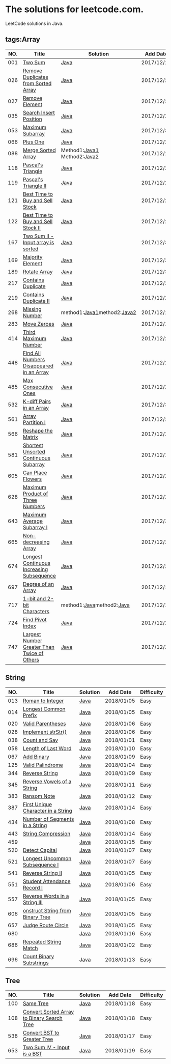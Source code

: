 The solutions for leetcode.com.
========================
LeetCode solutions in Java.

## tags:Array

|NO.|Title|Solution|Add Date|Difficulty|
|---|-----|--------|--------|----------|
|001|[Two Sum][001]|[Java](LeetCode_001_TwoSum.Java)|2017/12/15|Easy|
|026|[Remove Duplicates from Sorted Array][026]|[Java](LeetCode_026_RemoveDuplicatesfromSortedArraym.Java)|2017/12/21|Easy|
|027|[Remove Element][027]|[Java](LeetCode_027_RemoveElement.Java)|2017/12/21|Easy|
|035|[Search Insert Position][035]|[Java](LeetCode_035_SearchInsertPosition.Java)|2017/12/24|Easy|
|053|[Maximum Subarray][053]|[Java](LeetCode_053_MaximumSubarray.Java)|2017/12/30|Easy|
|066|[Plus One][066]|[Java](LeetCode_066_PlusOne.Java)|2017/12/29|Easy|
|088|[Merge Sorted Array][088]|Method1:[Java1](LeetCode_088_MergeSortedArray.Java) Method2:[Java2](LeetCode_088_MergeSortedArray_with_NoMoreSpace.Java)|2017/12/15|Easy|
|118|[Pascal's Triangle][118]|[Java](LeetCode_118_PascalssTriangle.Java)|2017/12/20|Easy|
|119|[Pascal's Triangle II][119]|[Java](LeetCode_118_PascalsTriangle.Java)|2017/12/21|Easy|
|121|[Best Time to Buy and Sell Stock][121]|[Java](LeetCode_121_BestTimetoBuyandSellStock.Java)|2017/12/23|Easy|
|122|[Best Time to Buy and Sell Stock II][122]|[Java](LeetCode_122_BestTimetoBuyandSellStockII.Java)|2017/12/24|Easy|
|167|[Two Sum II - Input array is sorted][167]|[Java](LeetCode_167_TwoSumII_InputArrayisSorted.Java)|2017/12/30|Easy|
|169|[Majority Element][169]|[Java](LeetCode_169_MajorityElement.Java)|2017/12/30|Easy|
|189|[ Rotate Array][189]|[Java](LeetCode_189_RotateArray.Java)|2017/12/30|Easy|
|217|[Contains Duplicate][217]|[Java](LeetCode_217_ContainsDuplicate.Java)|2017/12/27|Easy|
|219|[Contains Duplicate II][219]|[Java](LeetCode_219_ContainsDuplicateII.Java)|2017/12/28|Easy|
|268|[Missing Number][268]|method1:[Java1](LeetCode_268_MissingNumber.Java)method2:[Java2](LeetCode_268_MissingNumber_2.Java)|2017/12/18|Easy|
|283|[Move Zeroes][283]|[Java](LeetCode_283_MoveZeroes.Java)|2017/12/18|Easy|
|414|[Third Maximum Number][414]|[Java](LeetCode_414_ThirdMaximumNumber.Java)|2017/12/26|Easy|
|448|[Find All Numbers Disappeared in an Array][448]|[Java](LeetCode_448_FindAllNumbersDisappearedinanArray.Java)|2017/12/26|Easy|
|485|[Max Consecutive Ones][485]|[Java](LeetCode_485_MaxConsecutiveOnes.Java)|2017/12/26|Easy|
|532|[K-diff Pairs in an Array][532]|[Java](LeetCode_532_KdiffPairsinanArray.Java)|2017/12/31|Easy|
|561|[Array Partition I][561]|[Java](LeetCode_561_ArrayPartitionI.Java)|2017/12/28|Easy|
|566|[Reshape the Matrix][566]|[Java](LeetCode_566_ReshapetheMatrix.Java)|2017/12/28|Easy|
|581|[ Shortest Unsorted Continuous Subarray][581]|[Java](LeetCode_581_ShortestUnsortedContinuousSubarray.Java)|2017/12/19|Easy|
|605|[ Can Place Flowers][605]|[Java](LeetCode_605_CanPlaceFlowers.Java)|2017/12/22|Easy|
|628|[ Maximum Product of Three Numbers][628]|[Java](LeetCode_628_MaximumProductofThreeNumbers.Java)|2017/12/28|Easy|
|643|[Maximum Average Subarray I][643]|[Java](LeetCode_643_MaximumAverageSubarrayI.Java)|2017/12/30|Easy|
|665|[Non-decreasing Array][665]|[Java](LeetCode_665_NonDecreasingArray.Java)|2017/12/28|Easy|
|674|[Longest Continuous Increasing Subsequence][674]|[Java](LeetCode_674_LongestContinuousIncreasingSubsequence.Java)|2017/12/25|Easy|
|697|[Degree of an Array][697]|[Java](LeetCode_697_DegreeofanArray.Java)|2017/12/17|Easy|
|717|[1-bit and 2-bit Characters][717]|method1:[Java](LeetCode_717_1bit_and_2bitCharacters.Java)method2:[Java](LeetCode_717_1bit_and_2bitCharacters_2.Java)|2017/12/16|Easy|
|724|[Find Pivot Index][724]|[Java](LeetCode_724_FindPivotIndex.Java)|2017/12/25|Easy|
|747|[Largest Number Greater Than Twice of Others][747]|[Java](LeetCode_747_LargestNumberGreaterThanTwiceofOthers.Java)|2017/12/25|Easy|

## String
|NO.|Title|Solution|Add Date|Difficulty|
|---|-----|--------|--------|----------|
|013|[Roman to Integer][013]|[Java](LeetCode_013_RomantoInteger.Java)|2018/01/05|Easy|
|014|[Longest Common Prefix][014]|[Java](LeetCode_014_LongestCommonPrefix.Java)|2018/01/05|Easy|
|020|[Valid Parentheses][020]|[Java](LeetCode_020_ValidParentheses.Java)|2018/01/06|Easy|
|028|[Implement strStr()][028]|[Java](LeetCode_028_ImplementstrStr.Java)|2018/01/06|Easy|
|038|[Count and Say][038]|[Java](LeetCode_038_CountandSay.Java)|2018/01/01|Easy|
|058|[Length of Last Word][058]|[Java](LeetCode_058_LengthofLastWord.Java)|2018/01/10|Easy|
|067|[Add Binary][067]|[Java](LeetCode_067_AddBinary.Java)|2018/01/09|Easy|
|125|[Valid Palindrome][125]|[Java](LeetCode_125_ValidPalindrome.Java)|2018/01/04|Easy|
|344|[Reverse String][344]|[Java](LeetCode_344_ReverseString.Java)|2018/01/09|Easy|
|345|[Reverse Vowels of a String][345]|[Java](LeetCode_345_ReverseVowelsofaString.Java)|2018/01/11|Easy|
|383|[Ransom Note][383]|[Java](LeetCode_383_RansomNote.Java)|2018/01/12|Easy|
|387|[First Unique Character in a String][387]|[Java](LeetCode_387_FirstUniqueCharacterinaString.Java)|2018/01/14|Easy|
|434|[Number of Segments in a String][434]|[Java](LeetCode_434_NumberofSegmentsinaString.Java)|2018/01/08|Easy|
|443|[String Compression][443]|[Java](LeetCode_443_StringCompression.Java)|2018/01/14|Easy|
|459|[][459]|[Java](LeetCode_459_RepeatedSubstringPattern.Java)|2018/01/15|Easy|
|520|[Detect Capital][520]|[Java](LeetCode_520_DetectCapital.Java)|2018/01/07|Easy|
|521|[Longest Uncommon Subsequence I][521]|[Java](LeetCode_521_LongestUncommonSubsequenceI.Java)|2018/01/07|Easy|
|541|[Reverse String II][541]|[Java](LeetCode_541_ReverseStringII.Java)|2018/01/05|Easy|
|551|[Student Attendance Record I][551]|[Java](LeetCode_551_StudentAttendanceRecordI.Java)|2018/01/06|Easy|
|557|[Reverse Words in a String III][557]|[Java](LeetCode_557_ReverseWordsinaStringIII.Java)|2018/01/05|Easy|
|606|[onstruct String from Binary Tree][606]|[Java](LeetCode_606_ConstructStringfromBinaryTree.Java)|2018/01/05|Easy|
|657|[Judge Route Circle][657]|[Java](LeetCode_657_JudgeRouteCircle.Java)|2018/01/05|Easy|
|680|[][680]|[Java](LeetCode_680_ValidPalindromeII.Java)|2018/01/16|Easy|
|686|[Repeated String Match][686]|[Java](LeetCode_686_RepeatedStringMatch.Java)|2018/01/02|Easy|
|696|[Count Binary Substrings][696]|[Java](LeetCode_696_CountBinarySubstrings.Java)|2018/01/13|Easy|

## Tree


|NO.|Title|Solution|Add Date|Difficulty|
|---|-----|--------|--------|----------|
|100|[Same Tree][100]|[Java](LeetCode_100_SameTree.Java)|2018/01/18|Easy|
|108|[Convert Sorted Array to Binary Search Tree][108]|[Java](LeetCode_108_ConvertSortedArraytoBinarySearchTree.Java)|2018/01/18|Easy|
|538|[Convert BST to Greater Tree][538]|[Java](LeetCode_538_ConvertBSTtoGreaterTree.Java)|2018/01/17|Easy|
|653|[Two Sum IV - Input is a BST][653]|[Java](LeetCode_653_TwoSumIVInputisaBST.Java)|2018/01/19|Easy|






[001]:https://leetcode.com/problems/two-sum/description/
[013]:https://leetcode.com/problems/roman-to-integer/description/
[014]:https://leetcode.com/problems/longest-common-prefix/description/
[020]:https://leetcode.com/problems/valid-parentheses/description/
[026]:https://leetcode.com/problems/remove-duplicates-from-sorted-array/description/
[027]:https://leetcode.com/problems/remove-element/description/
[028]:https://leetcode.com/problems/implement-strstr/description/
[035]:https://leetcode.com/problems/search-insert-position/description/
[038]:https://leetcode.com/problems/count-and-say/description/
[053]:https://leetcode.com/problems/maximum-subarray/description/
[058]:https://leetcode.com/problems/length-of-last-word/description/
[066]:https://leetcode.com/problems/plus-one/description/
[067]:https://leetcode.com/problems/add-binary/description/
[088]:https://leetcode.com/problems/merge-sorted-array/description/
[100]:https://leetcode.com/problems/same-tree/
[108]:https://leetcode.com/problems/convert-sorted-array-to-binary-search-tree/description/
[118]:https://leetcode.com/problems/pascals-triangle/description/
[119]:https://leetcode.com/problems/pascals-triangle-ii/description/
[121]:https://leetcode.com/problems/best-time-to-buy-and-sell-stock/description/
[122]:https://leetcode.com/problems/best-time-to-buy-and-sell-stock-ii/
[125]:https://leetcode.com/problems/valid-palindrome/description/
[167]:https://leetcode.com/problems/two-sum-ii-input-array-is-sorted/description/
[169]:https://leetcode.com/problems/majority-element/description/
[189]:https://leetcode.com/problems/rotate-array/description/
[217]:https://leetcode.com/problems/contains-duplicate/description/
[219]:https://leetcode.com/problems/contains-duplicate-ii/description/
[268]:https://leetcode.com/problems/missing-number/description/
[283]:https://leetcode.com/problems/move-zeroes/
[344]:https://leetcode.com/problems/reverse-string/description/
[345]:https://leetcode.com/problems/reverse-vowels-of-a-string/description/
[383]:https://leetcode.com/problems/ransom-note/description/
[387]:https://leetcode.com/problems/first-unique-character-in-a-string/description/
[414]:https://leetcode.com/problems/third-maximum-number/description/
[434]:https://leetcode.com/problems/number-of-segments-in-a-string/description/
[443]:https://leetcode.com/problems/string-compression/description/
[448]:https://leetcode.com/problems/find-all-numbers-disappeared-in-an-array/description/
[459]:https://leetcode.com/problems/repeated-substring-pattern/description/
[485]:https://leetcode.com/problems/max-consecutive-ones/description/
[520]:https://leetcode.com/problems/detect-capital/description/
[521]:https://leetcode.com/problems/longest-uncommon-subsequence-i/description/
[532]:https://leetcode.com/problems/k-diff-pairs-in-an-array/description/
[538]:https://leetcode.com/problems/convert-bst-to-greater-tree/description/
[541]:https://leetcode.com/problems/reverse-string-ii/description/
[551]:https://leetcode.com/problems/student-attendance-record-i/description/
[557]:https://leetcode.com/problems/reverse-words-in-a-string-iii/description/
[561]:https://leetcode.com/problems/array-partition-i/description/
[566]:https://leetcode.com/problems/reshape-the-matrix/description/
[581]:https://leetcode.com/problems/shortest-unsorted-continuous-subarray/description/
[605]:https://leetcode.com/problems/can-place-flowers/description/
[606]:https://leetcode.com/problems/construct-string-from-binary-tree/description/
[628]:https://leetcode.com/problems/maximum-product-of-three-numbers/description/
[643]:https://leetcode.com/problems/maximum-average-subarray-i/description/
[653]:https://leetcode.com/problems/two-sum-iv-input-is-a-bst/description/
[657]:https://leetcode.com/problems/judge-route-circle/description/
[665]:https://leetcode.com/problems/non-decreasing-array/description/
[674]:https://leetcode.com/problems/longest-continuous-increasing-subsequence/description/
[680]:https://leetcode.com/problems/valid-palindrome-ii/description/
[686]:https://leetcode.com/problems/repeated-string-match/description/
[696]:https://leetcode.com/problems/count-binary-substrings/description/
[697]:https://leetcode.com/problems/degree-of-an-array/
[717]:https://leetcode.com/problems/1-bit-and-2-bit-characters/description/
[724]:https://leetcode.com/problems/find-pivot-index/description/
[747]:https://leetcode.com/problems/largest-number-greater-than-twice-of-others/description/













